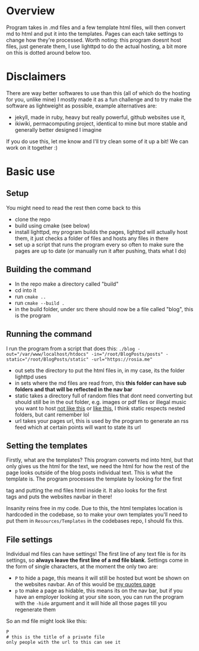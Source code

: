 
# Overview
Program takes in .md files and a few template html files, will then convert md to html and put it into the templates. 
Pages can each take settings to change how they're processed. Worth noting: this program doesnt host files, just generate them, 
I use lighttpd to do the actual hosting, a bit more on this is dotted around below too.

# Disclaimers
There are way better softwares to use than this (all of which do the hosting for you, unlike mine) I mostly made it as a fun 
challenge and to try make the software as lightweight as possible, example alternatives are:
- jekyll, made in ruby, heavy but really powerful, github websites use it,
- ikiwiki, permacomputing project, identical to mine but more stable and generally better designed I imagine

If you do use this, let me know and I'll try clean some of it up a bit! We can work on it together :)

# Basic use

## Setup
You might need to read the rest then come back to this
- clone the repo
- build using cmake (see below)
- install lighttpd, my program builds the pages, lighttpd will actually host them, it just checks a folder of files and
hosts any files in there
- set up a script that runs the program every so often to make sure the pages are up to date (or manually run it after
pushing, thats what I do)

## Building the command
- In the repo make a directory called "build"
- cd into it
- run ``cmake ..``
- run ``cmake --build .``
- in the build folder, under src there should now be a file called "blog", this is the program

## Running the command
I run the program from a script that does this:
``./blog -out="/var/www/localhost/htdocs" -in="/root/BlogPosts/posts" -static="/root/BlogPosts/static" -url="https://rosia.me"``
- out sets the directory to put the html files in, in my case, its the folder lighttpd uses
- in sets where the md files are read from, this __this folder can have sub folders and that will be reflected in the nav bar__
- static takes a directory full of random files that dont need converting but should still be in the out folder,
e.g. images or pdf files or illegal music you want to host [not like this](https://www.rosia.me/leon-rosselson/)
or [like this](https://www.rosia.me/traps-and-lessons/), I think static respects nested folders, but cant remember lol
- url takes your pages url, this is used by the program to generate an rss feed which at certain points will want to state its url

## Setting the templates
Firstly, what are the templates? This program converts md into html, but that only gives us the html for the text, we need the 
html for how the rest of the page looks outside of the blog posts individual text. This is what the template is. 
The program processes the template by looking for the first <article></article> tag and putting the md files html inside it. 
It also looks for the first <nav></nav> tags and puts the websites navbar in there!

Insanity reins free in my code. Due to this, the html templates location is hardcoded in the codebase, so to make your own 
templates you'll need to put them in ``Resources/Templates`` in the codebases repo, I should fix this.

## File settings
Individual md files can have settings! The first line of any text file is for its settings, so __always leave the first line of a md file blank__.
Settings come in the form of single characters, at the moment the only two are:
- `P` to hide a page, this means it will still be hosted but wont be shown on the websites navbar. An of this would be [my quotes page](https://www.rosia.me/Quotes.html) 
- `p` to make a page as hidable, this means its on the nav bar, but if you have an employer looking at your site soon, you can run the program with the `-hide` argument and it will hide all those pages till you regenerate them

So an md file might look like this:

```
P
# this is the title of a private file
only people with the url to this can see it
```

